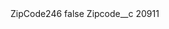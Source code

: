 <?xml version="1.0" encoding="UTF-8"?>
<CustomMetadata xmlns="http://soap.sforce.com/2006/04/metadata" xmlns:xsi="http://www.w3.org/2001/XMLSchema-instance" xmlns:xsd="http://www.w3.org/2001/XMLSchema">
    <label>ZipCode246</label>
    <protected>false</protected>
    <values>
        <field>Zipcode__c</field>
        <value xsi:type="xsd:string">20911</value>
    </values>
</CustomMetadata>
